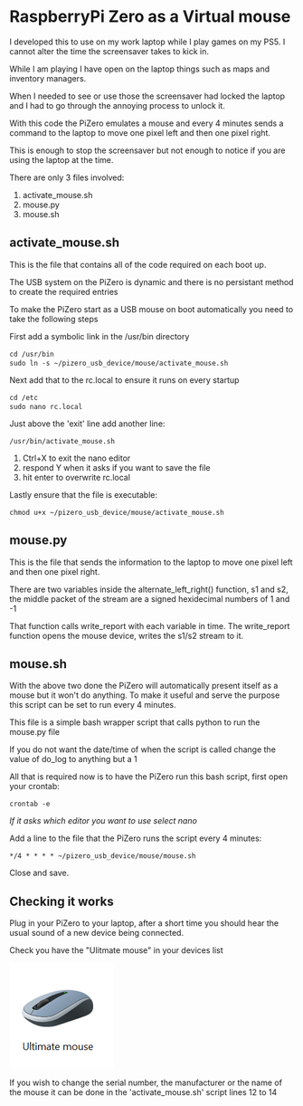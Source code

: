 # RaspberryPi Zero as a Virtual mouse

I developed this to use on my work laptop while I play games on my PS5. I cannot alter the time the screensaver takes to kick in.

While I am playing I have open on the laptop things such as maps and inventory managers.

When I needed to see or use those the screensaver had locked the laptop and I had to go through the annoying process to unlock it.

With this code the PiZero emulates a mouse and every 4 minutes sends a command to the laptop to move one pixel left and then one pixel right.

This is enough to stop the screensaver but not enough to notice if you are using the laptop at the time.

There are only 3 files involved:
1. activate_mouse.sh
1. mouse.py
1. mouse.sh

## activate_mouse.sh
This is the file that contains all of the code required on each boot up.

The USB system on the PiZero is dynamic and there is no persistant method to create the required entries

To make the PiZero start as a USB mouse on boot automatically you need to take the following steps

First add a symbolic link in the /usr/bin directory
```
cd /usr/bin
sudo ln -s ~/pizero_usb_device/mouse/activate_mouse.sh
```

Next add that to the rc.local to ensure it runs on every startup
```
cd /etc
sudo nano rc.local
```

Just above the 'exit' line add another line:
```
/usr/bin/activate_mouse.sh
```
1. Ctrl+X to exit the nano editor
1. respond Y when it asks if you want to save the file
1. hit enter to overwrite rc.local

Lastly ensure that the file is executable:
```
chmod u+x ~/pizero_usb_device/mouse/activate_mouse.sh
```
## mouse.py

This is the file that sends the information to the laptop to move one pixel left and then one pixel right.

There are two variables inside the alternate_left_right() function, s1 and s2, the middle packet of the stream are a signed hexidecimal numbers of 1 and -1

That function calls write_report with each variable in time. The write_report function opens the mouse device, writes the s1/s2 stream to it.

## mouse.sh

With the above two done the PiZero will automatically present itself as a mouse but it won't do anything. To make it useful and serve the purpose this script can be set to run every 4 minutes.

This file is a simple bash wrapper script that calls python to run the mouse.py file

If you do not want the date/time of when the script is called change the value of do_log to anything but a 1

All that is required now is to have the PiZero run this bash script, first open your crontab:
```
crontab -e
```
_If it asks which editor you want to use select nano_

Add a line to the file that the PiZero runs the script every 4 minutes:
```
*/4 * * * * ~/pizero_usb_device/mouse/mouse.sh
```
Close and save.

## Checking it works

Plug in your PiZero to your laptop, after a short time you should hear the usual sound of a new device being connected.

Check you have the "Ulitmate mouse" in your devices list

![Ultimate mouse](01-mouse.png)

If you wish to change the serial number, the manufacturer or the name of the mouse it can be done in the 'activate_mouse.sh' script lines 12 to 14